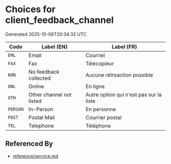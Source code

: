 # Choices for client_feedback_channel

Generated 2025-10-08T20:34:32 UTC

| Code | Label (EN) | Label (FR) |
|------|------------|------------|
| `EML` | Email | Courriel |
| `FAX` | Fax | Télécopieur |
| `NON` | No feedback collected | Aucune rétroaction possible |
| `ONL` | Online | En ligne |
| `OTH` | Other channel not listed | Autre option qui n'est pas sur la liste |
| `PERSON` | In-Person | En personne |
| `POST` | Postal Mail | Courrier postal |
| `TEL` | Telephone | Téléphone |


## Referenced By

- [reference/service.md](../reference/service.md)
